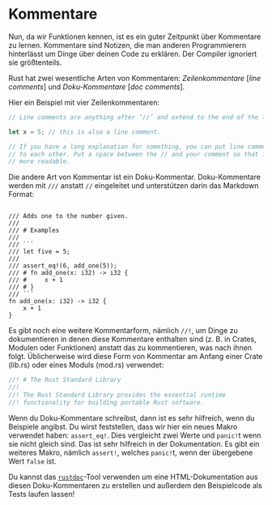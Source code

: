 # Kommentare

Nun, da wir Funktionen kennen, ist es ein guter Zeitpunkt über Kommentare
zu lernen. Kommentare sind Notizen, die man anderen Programmierern hinterlässt
um Dinge über deinen Code zu erklären.
Der Compiler ignoriert sie größtenteils.

Rust hat zwei wesentliche Arten von Kommentaren:
*Zeilenkommentare* [*line comments*] und *Doku-Kommentare* [*doc comments*].

Hier ein Beispiel mit vier Zeilenkommentaren:

```rust
// Line comments are anything after ‘//’ and extend to the end of the line.

let x = 5; // this is also a line comment.

// If you have a long explanation for something, you can put line comments next
// to each other. Put a space between the // and your comment so that it’s
// more readable.
```

Die andere Art von Kommentar ist ein Doku-Kommentar.
Doku-Kommentare werden mit `///` anstatt `//` eingeleitet und
unterstützen darin das Markdown Format:

<pre><code class="lang-rust">
/// Adds one to the number given.
///
/// # Examples
///
/// ```
/// let five = 5;
///
/// assert_eq!(6, add_one(5));
/// # fn add_one(x: i32) -> i32 {
/// #     x + 1
/// # }
/// ```
fn add_one(x: i32) -> i32 {
    x + 1
}
</code></pre>

Es gibt noch eine weitere Kommentarform, nämlich `//!`,
um Dinge zu dokumentieren in denen diese Kommentare enthalten sind
(z. B. in Crates, Modulen oder Funktionen) anstatt das zu kommentieren,
was nach ihnen folgt.
Üblicherweise wird diese Form von Kommentar am Anfang einer
Crate (lib.rs) oder eines Moduls (mod.rs) verwendet:

```rust
//! # The Rust Standard Library
//!
//! The Rust Standard Library provides the essential runtime
//! functionality for building portable Rust software.
```

Wenn du Doku-Kommentare schreibst, dann ist es sehr hilfreich, wenn du
Beispiele angibst.
Du wirst feststellen, dass wir hier ein neues Makro verwendet haben:
`assert_eq!`. Dies vergleicht zwei Werte und `panic!`t wenn sie nicht
gleich sind. Das ist sehr hilfreich in der Dokumentation.
Es gibt ein weiteres Makro, nämlich `assert!`, welches `panic!`t,
wenn der übergebene Wert `false` ist.

Du kannst das [`rustdoc`][documentation]-Tool verwenden um eine HTML-Dokumentation
aus diesen Doku-Kommentaren zu erstellen und außerdem
den Beispielcode als Tests laufen lassen!

[documentation]: Dokumentation.html
